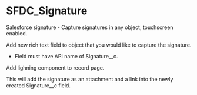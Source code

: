 # SFDC_Signature
Salesforce signature - Capture signatures in any object, touchscreen enabled.

Add new rich text field to object that you would like to capture the signature.
  - Field must have API name of Signature__c.
  
Add lighning component to record page.

This will add the signature as an attachment and a link into the newly created Signature__c field.
